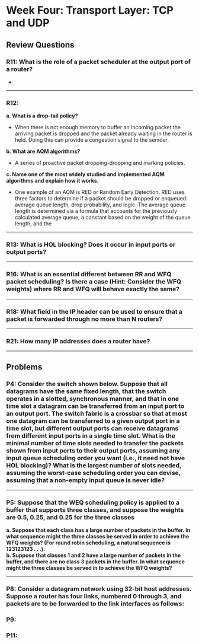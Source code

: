 # Week Four: Transport Layer: TCP and UDP

## Review Questions

### R11: What is the role of a packet scheduler at the output port of a router?

- 
***

### R12:
**a. What is a drop-tail policy?**  

- When there is not enough memory to buffer an incoming packet the arriving packet is dropped and the packet already waiting in the router is held. Doing this can provide a congestion signal to the semder.

**b. What are AQM algorithms?**  

- A series of proactive packet dropping-dropping and marking policies.

**c. Name one of the most widely studied and implemented AQM algorithms and explain how it works.**  

- One example of an AQM is RED or Random Early Detection. RED uses three factors to determine if a packet should be dropped or enqueued: average queue length, drop probability, and logic. The average queue length is determined via a formula that accounts for the previously calculated average queue, a constant based on the weight of the queue length, and the 

***

### R13: What is HOL blocking? Does it occur in input ports or output ports?

***

### R16: What is an essential different between RR and WFQ packet scheduling? Is there a case (Hint: Consider the WFQ weights) where RR and WFQ will behave exactly the same?

***

### R18: What field in the IP header can be used to ensure that a packet is forwarded through no more than N routers?

***

### R21: How many IP addresses does a router have?

***

## Problems

### P4: Consider the switch shown below. Suppose that all datagrams have the same fixed length, that the switch operates in a slotted, synchronous manner, and that in one time slot a datagram can be transferred from an input port to an output port. The switch fabric is a crossbar so that at most one datagram can be transferred to a given output port in a time slot, but different output ports can receive datagrams from different input ports in a single time slot. What is the minimal number of time slots needed to transfer the packets shown from input ports to their output ports, assuming any input queue scheduling order you want (i.e., it need not have HOL blocking)? What is the largest number of slots needed, assuming the worst-case scheduling order you can devise, assuming that a non-empty input queue is never idle?

***

### P5: Suppose that the WEQ scheduling policy is applied to a buffer that supports three classes, and suppose the weights are 0.5, 0.25, and 0.25 for the three classes

**a. Suppose that each class has a large number of packets in the buffer. In what sequence might the three classes be served in order to achieve the WFQ weights? (For round robin scheduling, a natural sequence is 123123123 . . .).**  
**b. Suppose that classes 1 and 2 have a large number of packets in the buffer, and there are no class 3 packets in the buffer. In what sequence might the three classes be served in to achieve the WFQ weights?**

***

### P8: Consider a datagram network using 32-bit host addresses. Suppose a router has four links, numbered 0 through 3, and packets are to be forwarded to the link interfaces as follows:

### P9:

### P11: